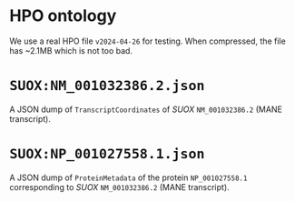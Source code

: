 # HPO ontology

We use a real HPO file `v2024-04-26` for testing. When compressed, the file has ~2.1MB which is not too bad.

# `SUOX:NM_001032386.2.json`

A JSON dump of `TranscriptCoordinates` of *SUOX* `NM_001032386.2` (MANE transcript).

# `SUOX:NP_001027558.1.json`

A JSON dump of `ProteinMetadata` of the protein `NP_001027558.1`
corresponding to *SUOX* `NM_001032386.2` (MANE transcript).
